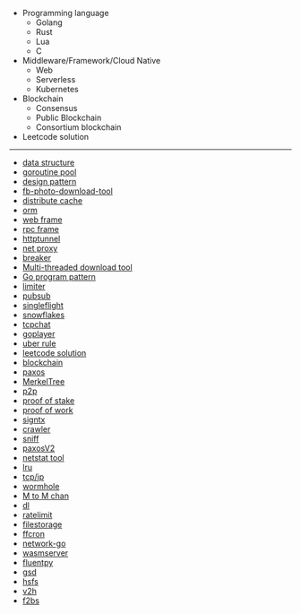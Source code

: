 * Programming language
    - Golang
    - Rust
    - Lua
    - C
* Middleware/Framework/Cloud Native
	- Web
    - Serverless
    - Kubernetes
* Blockchain
    - Consensus
    - Public Blockchain
    - Consortium blockchain
* Leetcode solution
---
- [data structure](https://github.com/hushui502/daily/tree/master/golang/algo)
- [goroutine pool](https://github.com/hushui502/daily/tree/master/golang/ants)
- [design pattern](https://github.com/hushui502/daily/tree/master/golang/design-pattern)
- [fb-photo-download-tool](https://github.com/hushui502/daily/tree/master/golang/fbpages)
- [distribute cache](https://github.com/hushui502/daily/tree/master/golang/gee-cache)
- [orm](https://github.com/hushui502/daily/tree/master/golang/gee-orm)
- [web frame](https://github.com/hushui502/daily/tree/master/golang/gee-web)
- [rpc frame](https://github.com/hushui502/daily/tree/master/golang/geerpc)
- [httptunnel](https://github.com/hushui502/daily/tree/master/golang/httptunnel)
- [net proxy](https://github.com/hushui502/daily/tree/master/golang/go-proxy)
- [breaker](https://github.com/hushui502/daily/tree/master/golang/gobreaker)
- [Multi-threaded download tool](https://github.com/hushui502/daily/tree/master/golang/godownload)
- [Go program pattern](https://github.com/hushui502/daily/tree/master/golang/gopattern)
- [limiter](https://github.com/hushui502/daily/tree/master/golang/limiter)
- [pubsub](https://github.com/hushui502/daily/tree/master/golang/pubsub)
- [singleflight](https://github.com/hushui502/daily/tree/master/golang/singleflight)
- [snowflakes](https://github.com/hushui502/daily/tree/master/golang/snowflake)
- [tcpchat](https://github.com/hushui502/daily/tree/master/golang/tcpchat)
- [goplayer](https://github.com/hushui502/daily/tree/master/golang/goplayer)
- [uber rule](https://github.com/hushui502/daily/tree/master/golang/uber)
- [leetcode solution](https://github.com/hushui502/daily/tree/master/leetcode)
- [blockchain](https://github.com/hushui502/daily/tree/master/blockchain/blockchain/v1)
- [paxos](https://github.com/hushui502/daily/tree/master/blockchain/consensus/paxos)
- [MerkelTree](https://github.com/hushui502/daily/tree/master/blockchain/merkletree)
- [p2p](https://github.com/hushui502/daily/tree/master/blockchain/p2p)
- [proof of stake](https://github.com/hushui502/daily/tree/master/blockchain/pos)
- [proof of work](https://github.com/hushui502/daily/tree/master/blockchain/simplepow)
- [signtx](https://github.com/hushui502/daily/tree/master/blockchain/signtx)
- [crawler](https://github.com/hushui502/daily/tree/master/golang/iloveck)
- [sniff](https://github.com/hushui502/daily/tree/master/golang/gosniff)
- [paxosV2](https://github.com/hushui502/daily/tree/master/blockchain/consensus/paxosv2)
- [netstat tool](https://github.com/hushui502/daily/tree/master/golang/go-netstat)
- [lru](https://github.com/hushui502/daily/tree/master/golang/lru)
- [tcp/ip](https://github.com/hushui502/daily/tree/master/golang/lectcp)
- [wormhole](https://github.com/hushui502/daily/tree/master/golang/wormhole)
- [M to M chan](https://github.com/hushui502/daily/tree/master/golang/gochan)
- [dl](https://github.com/hushui502/daily/tree/master/golang/dl)
- [ratelimit](https://github.com/hushui502/daily/tree/master/golang/ratelimit)
- [filestorage](https://github.com/hushui502/daily/tree/master/golang/filestorage)
- [ffcron](https://github.com/hushui502/daily/tree/master/golang/ffcron)
- [network-go](https://github.com/hushui502/daily/tree/master/golang/network)
- [wasmserver](https://github.com/hushui502/daily/tree/master/golang/wasmserver)
- [fluentpy](https://github.com/hushui502/daily/tree/master/python/fluentpython)
- [gsd](https://github.com/hushui502/daily/tree/master/golang/gsd)
- [hsfs](https://github.com/hushui502/daily/tree/master/golang/hsfs)
- [v2h](https://github.com/hushui502/daily/tree/master/golang/v2h)
- [f2bs](https://github.com/hushui502/daily/tree/master/golang/f2bs)
